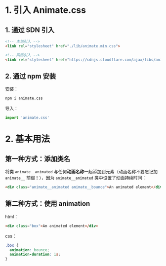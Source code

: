 # 1. 引入 Animate.css

## 1. 通过 SDN 引入

```html
<!-- 本地引入 -->
<link rel="stylesheet" href="./lib/animate.min.css">

<!-- 网络引入 -->
<link rel="stylesheet" href="https://cdnjs.cloudflare.com/ajax/libs/animate.css/4.1.1/animate.min.css">
```

## 2. 通过 npm 安装

安装：

```sh
npm i animate.css
```

导入：

```js
import 'animate.css'
```

# 2. 基本用法

## 第一种方式：添加类名

将类 `animate__animated` 与任何**动画名称**一起添加到元素（动画名称不要忘记加 `animate__` 前缀！），因为 `animate__animated` 类中设置了动画持续时间：

```html
<div class="animate__animated animate__bounce">An animated element</div>
```

## 第二种方式：使用 animation

html：

```html
<div class="box">An animated element</div>
```

css：

```css
.box {
  animation: bounce;
  animation-duration: 1s;
}
```


